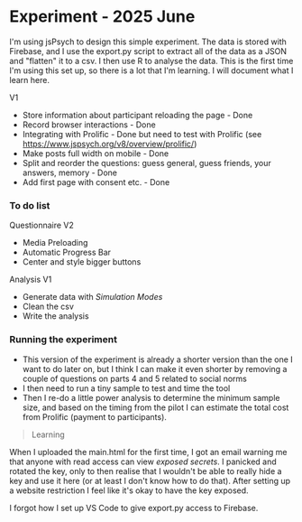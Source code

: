 # Experiment - 2025 June

I'm using jsPsych to design this simple experiment. The data is stored with Firebase, and I use the export.py script to extract all of the data as a JSON and "flatten" it to a csv. I then use R to analyse the data. This is the first time I'm using this set up, so there is a lot that I'm learning. I will document what I learn here.

V1

+ Store information about participant reloading the page - Done
+ Record browser interactions - Done
+ Integrating with Prolific - Done but need to test with Prolific (see https://www.jspsych.org/v8/overview/prolific/)
+ Make posts full width on mobile - Done
+ Split and reorder the questions: guess general, guess friends, your answers, memory - Done
+ Add first page with consent etc. - Done

### To do list 

Questionnaire V2

+ Media Preloading
+ Automatic Progress Bar
+ Center and style bigger buttons

Analysis V1

+ Generate data with _Simulation Modes_
+ Clean the csv
+ Write the analysis


### Running the experiment

+ This version of the experiment is already a shorter version than the one I want to do later on, but I think I can make it even shorter by removing a couple of questions on parts 4 and 5 related to social norms
+ I then need to run a tiny sample to test and time the tool
+ Then I re-do a little power analysis to determine the minimum sample size, and based on the timing from the pilot I can estimate the total cost from Prolific (payment to participants).


> Learning

When I uploaded the main.html for the first time, I got an email warning me that anyone with read access can view _exposed secrets_. I panicked and rotated the key, only to then realise that I wouldn't be able to really hide a key and use it here (or at least I don't know how to do that). After setting up a website restriction I feel like it's okay to have the key exposed.

I forgot how I set up VS Code to give export.py access to Firebase. 